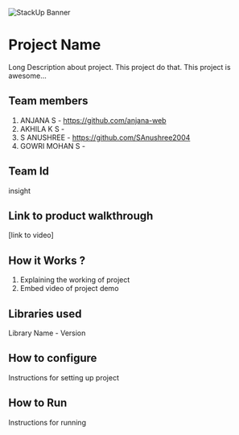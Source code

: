 ![StackUp Banner]([https://tinkerhub.frappe.cloud/files/stackup%20banner.jpeg])
# Project Name
Long Description about project. This project do that. This project is awesome...
## Team members
1. ANJANA S - https://github.com/anjana-web
2. AKHILA K S - 
3. S ANUSHREE - https://github.com/SAnushree2004
4. GOWRI MOHAN S - 
## Team Id
insight
## Link to product walkthrough
[link to video]
## How it Works ?
1. Explaining the working of project
2. Embed video of project demo
## Libraries used
Library Name - Version
## How to configure
Instructions for setting up project
## How to Run
Instructions for running
